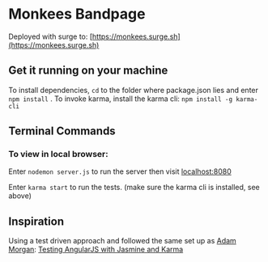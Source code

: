# Monkees Bandpage
Deployed with surge to: [https://monkees.surge.sh](https://monkees.surge.sh)

## Get it running on your machine

To install dependencies, `cd` to the folder where package.json lies and enter `npm install` .
To invoke karma, install the karma cli: `npm install -g karma-cli`

## Terminal Commands

### To view in local browser:

Enter `nodemon server.js` to run the server then visit [localhost:8080](http://localhost:8080)

Enter `karma start` to run the tests. (make sure the karma cli is installed, see above)

## Inspiration

Using a test driven approach and followed the same set up as
[Adam Morgan](https://twitter.com/atommorgan):
[Testing AngularJS with Jasmine and Karma](https://scotch.io/tutorials/testing-angularjs-with-jasmine-and-karma-part-1)